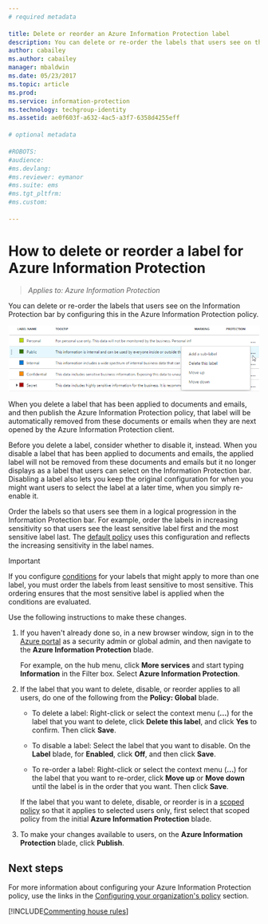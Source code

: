 ```yaml
---
# required metadata

title: Delete or reorder an Azure Information Protection label
description: You can delete or re-order the labels that users see on the Information Protection bar by configuring this in the Azure Information Protection policy.
author: cabailey
ms.author: cabailey
manager: mbaldwin
ms.date: 05/23/2017
ms.topic: article
ms.prod:
ms.service: information-protection
ms.technology: techgroup-identity
ms.assetid: ae0f603f-a632-4ac5-a3f7-6358d4255eff

# optional metadata

#ROBOTS:
#audience:
#ms.devlang:
#ms.reviewer: eymanor
#ms.suite: ems
#ms.tgt_pltfrm:
#ms.custom:

---
```


# How to delete or reorder a label for Azure Information Protection

>*Applies to: Azure Information Protection*

You can delete or re-order the labels that users see on the Information Protection bar by configuring this in the Azure Information Protection policy.

![Delete or reorder labels in the Azure Information Protection policy](../media/info-protect-contextmenu.png)

When you delete a label that has been applied to documents and emails, and then publish the Azure Information Protection policy, that label will be automatically removed from these documents or emails when they are next opened by the Azure Information Protection client.

Before you delete a label, consider whether to disable it, instead. When you disable a label that has been applied to documents and emails, the applied label will not be removed from these documents and emails but it no longer displays as a label that users can select on the Information Protection bar. Disabling a label also lets you keep the original configuration for when you might want users to select the label at a later time, when you simply re-enable it.

Order the labels so that users see them in a logical progression in the Information Protection bar. For example, order the labels in increasing sensitivity so that users see the least sensitive label first and the most sensitive label last. The [default policy](configure-policy-default.md) uses this configuration and reflects the increasing sensitivity in the label names.

> [!IMPORTANT]
>If you configure [conditions](configure-policy-classification.md) for your labels that might apply to more than one label, you must order the labels from least sensitive to most sensitive. This ordering ensures that the most sensitive label is applied when the conditions are evaluated.


Use the following instructions to make these changes.

1. If you haven't already done so, in a new browser window, sign in to the [Azure portal](https://portal.azure.com) as a security admin or global admin, and then navigate to the **Azure Information Protection** blade. 
    
    For example, on the hub menu, click **More services** and start typing **Information** in the Filter box. Select **Azure Information Protection**.

2. If the label that you want to delete, disable, or reorder applies to all users, do one of the following from the **Policy: Global** blade. 

    - To delete a label: Right-click or select the context menu (**...**) for the label that you want to delete, click **Delete this label**, and click **Yes** to confirm. Then click **Save**. 

    - To disable a label: Select the label that you want to disable. On the **Label** blade, for **Enabled**, click **Off**, and then click **Save**.

    - To re-order a label: Right-click or select the context menu (**...**) for the label that you want to re-order, click **Move up** or **Move down** until the label is in the order that you want. Then click **Save**. 

     If the label that you want to delete, disable, or reorder is in a [scoped policy](configure-policy-scope.md) so that it applies to selected users only, first select that scoped policy from the initial **Azure Information Protection** blade.

3. To make your changes available to users, on the **Azure Information Protection** blade, click **Publish**.

## Next steps

For more information about configuring your Azure Information Protection policy, use the links in the [Configuring your organization's policy](configure-policy.md#configuring-your-organizations-policy) section.  

[!INCLUDE[Commenting house rules](../includes/houserules.md)]

